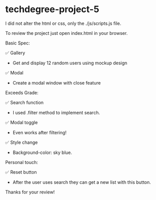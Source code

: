 # techdegree-project-5

I did not alter the html or css, only the ./js/scripts.js file.

To review the project just open index.html in your browser.

Basic Spec:

✅ Gallery
- Get and display 12 random users using mockup design

✅ Modal
- Create a modal window with close feature

Exceeds Grade:

✅ Search function
- I used .filter method to implement search.

✅ Modal toggle
- Even works after filtering!

✅ Style change
- Background-color: sky blue.

Personal touch:

✅ Reset button
- After the user uses search they can get a new list with this button.

Thanks for your review!